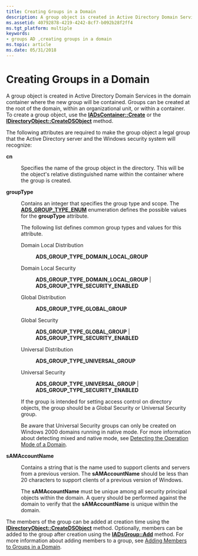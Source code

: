 ```yaml
---
title: Creating Groups in a Domain
description: A group object is created in Active Directory Domain Services in the domain container where the new group will be contained.
ms.assetid: 40792878-4219-4242-8cf7-b092b28f2ff4
ms.tgt_platform: multiple
keywords:
- groups AD ,creating groups in a domain
ms.topic: article
ms.date: 05/31/2018
---
```


# Creating Groups in a Domain

A group object is created in Active Directory Domain Services in the domain container where the new group will be contained. Groups can be created at the root of the domain, within an organizational unit, or within a container. To create a group object, use the [**IADsContainer::Create**](https://msdn.microsoft.com/library/aa705987) or the [**IDirectoryObject::CreateDSObject**](https://msdn.microsoft.com/library/aa746356) method.

The following attributes are required to make the group object a legal group that the Active Directory server and the Windows security system will recognize:

<dl> <dt>

<span id="cn"></span><span id="CN"></span>**cn**
</dt> <dd>

Specifies the name of the group object in the directory. This will be the object's relative distinguished name within the container where the group is created.

</dd> <dt>

<span id="groupType"></span><span id="grouptype"></span><span id="GROUPTYPE"></span>**groupType**
</dt> <dd>

Contains an integer that specifies the group type and scope. The [**ADS\_GROUP\_TYPE\_ENUM**](https://msdn.microsoft.com/library/aa772263) enumeration defines the possible values for the **groupType** attribute.

The following list defines common group types and values for this attribute.

<dl> <dt>

<span id="Domain_Local_Distribution"></span><span id="domain_local_distribution"></span><span id="DOMAIN_LOCAL_DISTRIBUTION"></span>Domain Local Distribution
</dt> <dd>

**ADS\_GROUP\_TYPE\_DOMAIN\_LOCAL\_GROUP**

</dd> <dt>

<span id="Domain_Local_Security"></span><span id="domain_local_security"></span><span id="DOMAIN_LOCAL_SECURITY"></span>Domain Local Security
</dt> <dd>

**ADS\_GROUP\_TYPE\_DOMAIN\_LOCAL\_GROUP** \| **ADS\_GROUP\_TYPE\_SECURITY\_ENABLED**

</dd> <dt>

<span id="Global_Distribution"></span><span id="global_distribution"></span><span id="GLOBAL_DISTRIBUTION"></span>Global Distribution
</dt> <dd>

**ADS\_GROUP\_TYPE\_GLOBAL\_GROUP**

</dd> <dt>

<span id="Global_Security"></span><span id="global_security"></span><span id="GLOBAL_SECURITY"></span>Global Security
</dt> <dd>

**ADS\_GROUP\_TYPE\_GLOBAL\_GROUP** \| **ADS\_GROUP\_TYPE\_SECURITY\_ENABLED**

</dd> <dt>

<span id="Universal_Distribution"></span><span id="universal_distribution"></span><span id="UNIVERSAL_DISTRIBUTION"></span>Universal Distribution
</dt> <dd>

**ADS\_GROUP\_TYPE\_UNIVERSAL\_GROUP**

</dd> <dt>

<span id="Universal_Security"></span><span id="universal_security"></span><span id="UNIVERSAL_SECURITY"></span>Universal Security
</dt> <dd>

**ADS\_GROUP\_TYPE\_UNIVERSAL\_GROUP** \| **ADS\_GROUP\_TYPE\_SECURITY\_ENABLED**

</dd> <dt>


</dt> <dd>

</dd> </dl>

If the group is intended for setting access control on directory objects, the group should be a Global Security or Universal Security group.

Be aware that Universal Security groups can only be created on Windows 2000 domains running in native mode. For more information about detecting mixed and native mode, see [Detecting the Operation Mode of a Domain](detecting-the-operation-mode-of-a-domain.md).

</dd> <dt>

<span id="sAMAccountName"></span><span id="samaccountname"></span><span id="SAMACCOUNTNAME"></span>**sAMAccountName**
</dt> <dd>

Contains a string that is the name used to support clients and servers from a previous version. The **sAMAccountName** should be less than 20 characters to support clients of a previous version of Windows.

The **sAMAccountName** must be unique among all security principal objects within the domain. A query should be performed against the domain to verify that the **sAMAccountName** is unique within the domain.

</dd> </dl>

The members of the group can be added at creation time using the [**IDirectoryObject::CreateDSObject**](https://msdn.microsoft.com/library/aa746356) method. Optionally, members can be added to the group after creation using the [**IADsGroup::Add**](https://msdn.microsoft.com/library/aa706022) method. For more information about adding members to a group, see [Adding Members to Groups in a Domain](adding-members-to-groups-in-a-domain.md).

 

 




